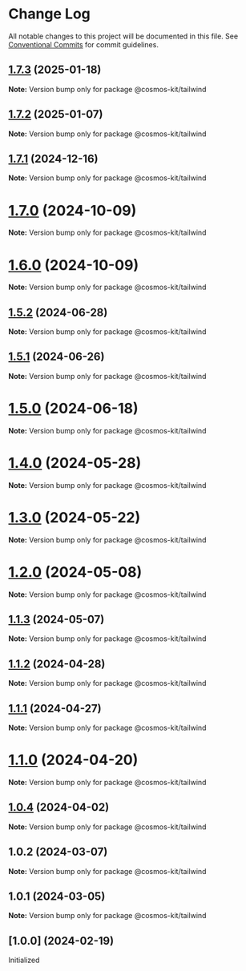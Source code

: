 # Change Log

All notable changes to this project will be documented in this file.
See [Conventional Commits](https://conventionalcommits.org) for commit guidelines.

## [1.7.3](https://github.com/hyperweb-io/cosmos-kit/compare/@cosmos-kit/tailwind@1.7.2...@cosmos-kit/tailwind@1.7.3) (2025-01-18)

**Note:** Version bump only for package @cosmos-kit/tailwind





## [1.7.2](https://github.com/hyperweb-io/cosmos-kit/compare/@cosmos-kit/tailwind@1.7.1...@cosmos-kit/tailwind@1.7.2) (2025-01-07)

**Note:** Version bump only for package @cosmos-kit/tailwind





## [1.7.1](https://github.com/hyperweb-io/cosmos-kit/compare/@cosmos-kit/tailwind@1.7.0...@cosmos-kit/tailwind@1.7.1) (2024-12-16)

**Note:** Version bump only for package @cosmos-kit/tailwind





# [1.7.0](https://github.com/hyperweb-io/cosmos-kit/compare/@cosmos-kit/tailwind@1.6.0...@cosmos-kit/tailwind@1.7.0) (2024-10-09)

**Note:** Version bump only for package @cosmos-kit/tailwind





# [1.6.0](https://github.com/hyperweb-io/cosmos-kit/compare/@cosmos-kit/tailwind@1.5.2...@cosmos-kit/tailwind@1.6.0) (2024-10-09)

**Note:** Version bump only for package @cosmos-kit/tailwind





## [1.5.2](https://github.com/hyperweb-io/cosmos-kit/compare/@cosmos-kit/tailwind@1.5.1...@cosmos-kit/tailwind@1.5.2) (2024-06-28)

**Note:** Version bump only for package @cosmos-kit/tailwind





## [1.5.1](https://github.com/hyperweb-io/cosmos-kit/compare/@cosmos-kit/tailwind@1.5.0...@cosmos-kit/tailwind@1.5.1) (2024-06-26)

**Note:** Version bump only for package @cosmos-kit/tailwind





# [1.5.0](https://github.com/hyperweb-io/cosmos-kit/compare/@cosmos-kit/tailwind@1.4.0...@cosmos-kit/tailwind@1.5.0) (2024-06-18)

**Note:** Version bump only for package @cosmos-kit/tailwind





# [1.4.0](https://github.com/hyperweb-io/cosmos-kit/compare/@cosmos-kit/tailwind@1.3.0...@cosmos-kit/tailwind@1.4.0) (2024-05-28)

**Note:** Version bump only for package @cosmos-kit/tailwind





# [1.3.0](https://github.com/hyperweb-io/cosmos-kit/compare/@cosmos-kit/tailwind@1.2.0...@cosmos-kit/tailwind@1.3.0) (2024-05-22)

**Note:** Version bump only for package @cosmos-kit/tailwind





# [1.2.0](https://github.com/hyperweb-io/cosmos-kit/compare/@cosmos-kit/tailwind@1.1.3...@cosmos-kit/tailwind@1.2.0) (2024-05-08)

**Note:** Version bump only for package @cosmos-kit/tailwind





## [1.1.3](https://github.com/hyperweb-io/cosmos-kit/compare/@cosmos-kit/tailwind@1.1.2...@cosmos-kit/tailwind@1.1.3) (2024-05-07)

**Note:** Version bump only for package @cosmos-kit/tailwind

## [1.1.2](https://github.com/hyperweb-io/cosmos-kit/compare/@cosmos-kit/tailwind@1.1.1...@cosmos-kit/tailwind@1.1.2) (2024-04-28)

**Note:** Version bump only for package @cosmos-kit/tailwind

## [1.1.1](https://github.com/hyperweb-io/cosmos-kit/compare/@cosmos-kit/tailwind@1.1.0...@cosmos-kit/tailwind@1.1.1) (2024-04-27)

**Note:** Version bump only for package @cosmos-kit/tailwind

# [1.1.0](https://github.com/hyperweb-io/cosmos-kit/compare/@cosmos-kit/tailwind@1.0.4...@cosmos-kit/tailwind@1.1.0) (2024-04-20)

**Note:** Version bump only for package @cosmos-kit/tailwind

## [1.0.4](https://github.com/hyperweb-io/cosmos-kit/compare/@cosmos-kit/tailwind@1.0.2...@cosmos-kit/tailwind@1.0.4) (2024-04-02)

**Note:** Version bump only for package @cosmos-kit/tailwind

## 1.0.2 (2024-03-07)

**Note:** Version bump only for package @cosmos-kit/tailwind

## 1.0.1 (2024-03-05)

**Note:** Version bump only for package @cosmos-kit/tailwind

## [1.0.0] (2024-02-19)

Initialized
